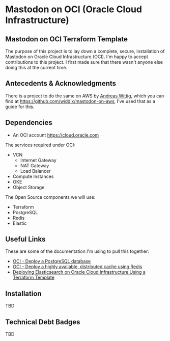 # Mastodon on OCI (Oracle Cloud Infrastructure)

## Mastodon on OCI Terraform Template

The purpose of this project is to lay down a complete, secure, installation of Mastodon on Oracle Cloud Infrastructure (OCI). I'm happy to accept contributions to this project. I first made sure that there wasn't anyone else doing this at the current time.

## Antecedents & Acknowledgments

There is a project to do the same on AWS by [Andreas Wittig](https://github.com/andreaswittig), which you can find at https://github.com/widdix/mastodon-on-aws, I've used that as a guide for this.

## Dependencies

- An OCI account https://cloud.oracle.com

The services required under OCI:

- VCN
  - Internet Gateway
  - NAT Gateway
  - Load Balancer
- Compute Instances
- OKE
- Object Storage

The Open Source components we will use:

- Terraform
- PostgreSQL
- Redis
- Elastic

## Useful Links

These are some of the documentation I'm using to pull this together:

- [OCI - Deploy a PostgreSQL database](https://docs.oracle.com/en/solutions/deploy-postgresql-db/index.html)
- [OCI - Deploy a highly available, distributed cache using Redis](https://docs.oracle.com/en/solutions/deploy-redis-cluster/)
- [Deploying Elasticsearch on Oracle Cloud Infrastructure Using a Terraform Template](https://blogs.oracle.com/cloud-infrastructure/post/deploying-elasticsearch-on-oracle-cloud-infrastructure-using-a-terraform-template)

## Installation

TBD

## Technical Debt Badges

TBD
